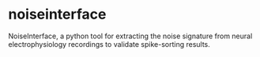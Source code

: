 # noiseinterface
NoiseInterface, a python tool for extracting the noise signature from neural electrophysiology recordings to validate spike-sorting results.
